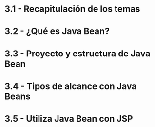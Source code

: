 # 3.1 - Recapitulación de los temas


# 3.2 - ¿Qué es Java Bean?


# 3.3 - Proyecto y estructura de Java Bean


# 3.4 - Tipos de alcance con Java Beans


# 3.5 - Utiliza Java Bean con JSP

